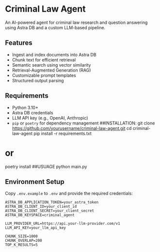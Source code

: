 # Criminal Law Agent

An AI-powered agent for criminal law research and question answering using Astra DB and a custom LLM-based pipeline.

## Features

- Ingest and index documents into Astra DB
- Chunk text for efficient retrieval
- Semantic search using vector similarity
- Retrieval-Augmented Generation (RAG)
- Customizable prompt templates
- Structured output parsing

## Requirements

- Python 3.10+
- Astra DB credentials
- LLM API key (e.g., OpenAI, Anthropic)
- `pip` or `poetry` for dependency management
##INSTALLATION:
git clone https://github.com/yourusername/criminal-law-agent.git
cd criminal-law-agent
pip install -r requirements.txt
# or
poetry install
##USUAGE
python main.py

## Environment Setup

Copy `.env.example` to `.env` and provide the required credentials:

```env
ASTRA_DB_APPLICATION_TOKEN=your_astra_token
ASTRA_DB_CLIENT_ID=your_client_id
ASTRA_DB_CLIENT_SECRET=your_client_secret
ASTRA_DB_KEYSPACE=criminal_agent

LLM_PROVIDER_URL=https://api.your-llm-provider.com/v1
LLM_API_KEY=your_llm_api_key

CHUNK_SIZE=1000
CHUNK_OVERLAP=200
TOP_K_RESULTS=5

